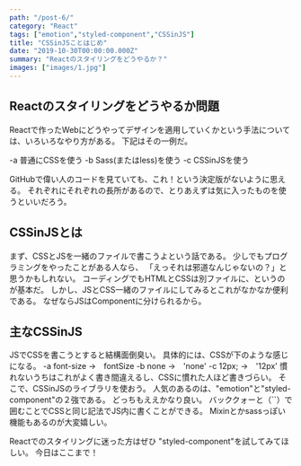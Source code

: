 ```yaml
---
path: "/post-6/"
category: "React"
tags: ["emotion","styled-component","CSSinJS"]
title: "CSSinJSことはじめ"
date: "2019-10-30T00:00:00.000Z"
summary: "Reactのスタイリングをどうやるか？"
images: ["images/1.jpg"]
---
```


## Reactのスタイリングをどうやるか問題

Reactで作ったWebにどうやってデザインを適用していくかという手法については、いろいろなやり方がある。
下記はその一例だ。

-a 普通にCSSを使う
-b Sass(またはless)を使う
-c CSSinJSを使う

GitHubで偉い人のコードを見ていても、これ！という決定版がないように思える。
それぞれにそれぞれの長所があるので、とりあえずは気に入ったものを使うといいだろう。

## CSSinJSとは

まず、CSSとJSを一緒のファイルで書こうよという話である。
少しでもプログラミングをやったことがある人なら、
「えっそれは邪道なんじゃないの？」と思うかもしれない。
コーディングでもHTMLとCSSは別ファイルに、というのが基本だ。
しかし、JSとCSS一緒のファイルにしてみるとこれがなかなか便利である。
なぜならJSはComponentに分けられるから。

## 主なCSSinJS

JSでCSSを書こうとすると結構面倒臭い。
具体的には、CSSが下のような感じになる。
-a font-size →　fontSize
-b none →　'none'
-c 12px; →　'12px'
慣れないうちはこれがよく書き間違えるし、CSSに慣れた人ほど書きづらい。
そこで、CSSinJSのライブラリを使おう。
人気のあるのは、"emotion"と"styled-component"の２強である。
どっちもええかなり良い。
バッククォーと（``）で囲むことでCSSと同じ記法でJS内に書くことができる。
Mixinとかsassっぽい機能もあるのが大変嬉しい。

Reactでのスタイリングに迷った方はぜひ
"styled-component"を試してみてほしい。
今日はここまで！
